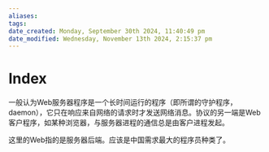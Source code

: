 ```yaml
---
aliases: 
tags: 
date_created: Monday, September 30th 2024, 11:40:49 pm
date_modified: Wednesday, November 13th 2024, 2:15:37 pm
---
```


# Index

一般认为Web服务器程序是一个长时间运行的程序（即所谓的守护程序，daemon），它只在响应来自网络的请求时才发送网络消息。协议的另一端是Web客户程序，如某种浏览器，与服务器进程的通信总是由客户进程发起。

这里的Web指的是服务器后端。应该是中国需求最大的程序员种类了。
